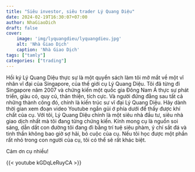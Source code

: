 ```yaml
---
title: "Siêu investor, siêu trader Lý Quang Diệu"
date: 2024-02-19T16:30:07+07:00
author: NhaGiaoDich
draft: false
cover:
    image: 'img/lyquangdieu/lyquangdieu.jpg'
    alt: 'Nhà Giao Dịch'
    caption: 'Nhà Giao Dịch'
tags: ["tamly"]
categories: ["trading"]
---
```

Hồi ký Lý Quang Diệu thực sự là một quyển sách làm tôi mở mắt về một vĩ nhân vĩ đại của Singapore, của thế giới cụ Lý Quang Diệu. Tôi đã từng đi Singapore năm 2007 và chứng kiến một quốc gia Đông Nam Á thực sự phát triển, giàu có, quy củ, thân thiện, tích cực. Và người đứng đằng sau tất cả những thành công đó, chính là kiến trúc sư vĩ đại Lý Quang Diệu. Hãy dành thời gian xem đoạn video Youtube ngắn gủi ớ phía dưới để thấy được khí chất của cụ. Với tôi, Lý Quang Diệu chính là một siêu nhà đầu tư, siêu nhà giao dịch nhất mà tôi đang từng chứng kiến. Kính mong cụ là nguồn soi sáng, dẫn dắt con đường tôi đang đi bằng trí tuệ siêu phàm, ý chí sắt đá và tinh thần không bao giờ sợ hãi, bỏ cuộc của cụ. Nếu tôi học được một phần rất nhỏ trong con người của cụ, tôi có thể sẽ rất khác biệt.


Cảm ơn cụ nhiều!

{{< youtube kGDqLeRuyCA >}}
